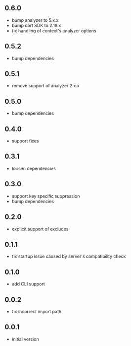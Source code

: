 ## 0.6.0

- bump analyzer to 5.x.x
- bump dart SDK to 2.18.x
- fix handling of context's analyzer options

## 0.5.2

- bump dependencies

## 0.5.1

- remove support of analyzer 2.x.x

## 0.5.0

- bump dependencies

## 0.4.0

- support fixes

## 0.3.1

- loosen dependencies

## 0.3.0

- support key specific suppression
- bump dependencies

## 0.2.0

- explicit support of excludes

## 0.1.1

- fix startup issue caused by server's compatibility check

## 0.1.0

- add CLI support

## 0.0.2

- fix incorrect import path

## 0.0.1

- initial version
